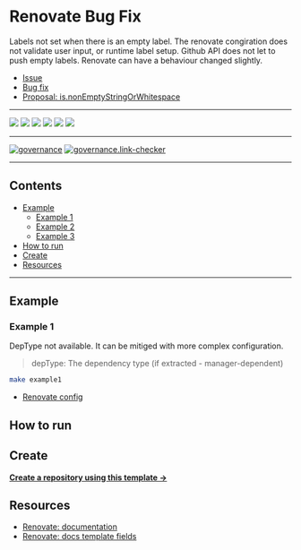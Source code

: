 # Renovate Bug Fix

Labels not set when there is an empty label. The renovate congiration does not validate user input, or runtime label setup.
Github API does not let to push empty labels. Renovate can have a behaviour changed slightly.

- [Issue](https://github.com/renovatebot/renovate/issues/14328)
- [Bug fix](https://github.com/renovatebot/renovate/pull/14322)
- [Proposal: is.nonEmptyStringOrWhitespace](https://github.com/sindresorhus/is/issues/158)

---

![](https://img.shields.io/github/commit-activity/m/ik-workshop/renovate-bug-15178)
![](https://img.shields.io/github/last-commit/ik-workshop/renovate-bug-15178)
[![](https://img.shields.io/github/license/ivankatliarchuk/.github)](https://github.com/ivankatliarchuk/.github/LICENCE)
[![](https://img.shields.io/github/languages/code-size/ik-workshop/renovate-bug-15178)](https://github.com/ik-workshop/renovate-bug-15178)
[![](https://img.shields.io/github/repo-size/ik-workshop/renovate-bug-15178)](https://github.com/ik-workshop/renovate-bug-15178)
![](https://img.shields.io/github/languages/top/ik-workshop/renovate-bug-15178?color=green&logo=markdown&logoColor=blue)

---

[![governance][governance-badge]][governance-action]
[![governance.link-checker][governance.link-checker.badge]][governance.link-checker.status]

---

<!-- START doctoc generated TOC please keep comment here to allow auto update -->
<!-- DON'T EDIT THIS SECTION, INSTEAD RE-RUN doctoc TO UPDATE -->
## Contents

- [Example](#example)
  - [Example 1](#example-1)
  - [Example 2](#example-2)
  - [Example 3](#example-3)
- [How to run](#how-to-run)
- [Create](#create)
- [Resources](#resources)

<!-- END doctoc generated TOC please keep comment here to allow auto update -->

---

## Example

### Example 1

DepType not available. It can be mitiged with more complex configuration.

> depType: The dependency type (if extracted - manager-dependent)

```sh
make example1
```

- [Renovate config](./config-ex1.js)


## How to run

## Create

[**Create a repository using this template →**][template.generate]

## Resources

- [Renovate: documentation](https://docs.renovatebot.com/)
- [Renovate: docs template fields](https://docs.renovatebot.com/templates/)

<!-- resources -->
[template.generate]: https://github.com/ik-workshop/renovate-bug-15178/generate
[code-style.badge]: https://img.shields.io/badge/code_style-prettier-ff69b4.svg?style=flat-square

[governance-badge]: https://github.com/ik-workshop/renovate-bug-15178/actions/workflows/governance.bot.yml/badge.svg
[governance-action]: https://github.com/ik-workshop/renovate-bug-15178/actions/workflows/governance.bot.yml

[governance.link-checker.badge]: https://github.com/ik-workshop/renovate-bug-15178/actions/workflows/governance.links-checker.yml/badge.svg
[governance.link-checker.status]: https://github.com/ik-workshop/renovate-bug-15178/actions/workflows/governance.links-checker.yml
